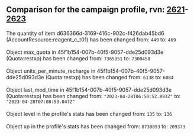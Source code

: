 ## Comparison for the campaign profile, rvn: [2621](https://github.com/PRO100KatYT/FortniteProfileRevisions/tree/main/profiles/campaign/2621%20campaign.json)-[2623](https://github.com/PRO100KatYT/FortniteProfileRevisions/tree/main/profiles/campaign/2623%20campaign.json)

The quantity of item d636366d-3169-416c-902c-f426dab45bd6 (AccountResource:reagent_c_t01) has been changed from: `449` to: `469`
<br><br>
Object max_quota in 45f1b154-007b-40f5-9057-dde25d093d3e (Quota:restxp) has been changed from: `7365351` to: `7300458`
<br><br>
Object units_per_minute_recharge in 45f1b154-007b-40f5-9057-dde25d093d3e (Quota:restxp) has been changed from: `6138` to: `6084`
<br><br>
Object last_mod_time in 45f1b154-007b-40f5-9057-dde25d093d3e (Quota:restxp) has been changed from: `"2023-04-28T06:50:52.893Z"` to: `"2023-04-28T07:08:53.047Z"`
<br><br>
Object level in the profile's stats has been changed from: `135` to: `136`
<br><br>
Object xp in the profile's stats has been changed from: `8730893` to: `209373`
<br><br>
